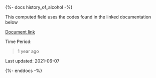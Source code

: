 {%- docs history_of_alcohol -%}


This computed field uses the codes found in the linked documentation below

[Document link](https://sites.google.com/cityblock.com/cityblockmetrics/computed-fields/production/history-of-alcohol)

Time Period:
> 1 year ago

Last updated: 2021-06-07

{%- enddocs -%}
